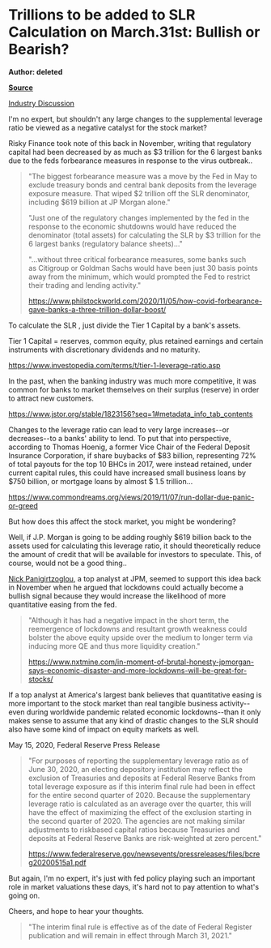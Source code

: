 Trillions to be added to SLR Calculation on March.31st: Bullish or Bearish?
===========================================================================

**Author: deleted**

**[Source](https://www.reddit.com/r/stocks/comments/lvax5x/trillions_to_be_added_to_slr_calculation_on/?utm_source=share&utm_medium=ios_app&utm_name=iossmf)**

[Industry Discussion](https://www.reddit.com/r/stocks/search?q=flair_name%3A%22Industry%20Discussion%22&restrict_sr=1)

I'm no expert, but shouldn't any large changes to the supplemental leverage ratio be viewed as a negative catalyst for the stock market?

Risky Finance took note of this back in November, writing that regulatory capital had been decreased by as much as $3 trillion for the 6 largest banks due to the feds forbearance measures in response to the virus outbreak..

> "The biggest forbearance measure was a move by the Fed in May to exclude treasury bonds and central bank deposits from the leverage exposure measure. That wiped $2 trillion off the SLR denominator, including $619 billion at JP Morgan alone."
>
> "Just one of the regulatory changes implemented by the fed in the response to the economic shutdowns would have reduced the denominator (total assets) for calculating the SLR by $3 trillion for the 6 largest banks (regulatory balance sheets)..."
>
> "...without three critical forbearance measures, some banks such as Citigroup or Goldman Sachs would have been just 30 basis points away from the minimum, which would prompted the Fed to restrict their trading and lending activity."
>
> <https://www.philstockworld.com/2020/11/05/how-covid-forbearance-gave-banks-a-three-trillion-dollar-boost/>

To calculate the SLR , just divide the Tier 1 Capital by a bank's assets.

Tier 1 Capital = reserves, common equity, plus retained earnings and certain instruments with discretionary dividends and no maturity.

<https://www.investopedia.com/terms/t/tier-1-leverage-ratio.asp>

In the past, when the banking industry was much more competitive, it was common for banks to market themselves on their surplus (reserve) in order to attract new customers.

<https://www.jstor.org/stable/1823156?seq=1#metadata_info_tab_contents>

Changes to the leverage ratio can lead to very large increases--or decreases--to a banks' ability to lend. To put that into perspective, according to Thomas Hoenig, a former Vice Chair of the Federal Deposit Insurance Corporation, if share buybacks of $83 billion, representing 72% of total payouts for the top 10 BHCs in 2017, were instead retained, under current capital rules, this could have increased small business loans by $750 billion, or mortgage loans by almost $ 1.5 trillion...

<https://www.commondreams.org/views/2019/11/07/run-dollar-due-panic-or-greed>

But how does this affect the stock market, you might be wondering?

Well, if J.P. Morgan is going to be adding roughly $619 billion back to the assets used for calculating this leverage ratio, it should theoretically reduce the amount of credit that will be available for investors to speculate. This, of course, would not be a good thing..

[Nick Panigirtzoglou](https://www.google.com/search?q=Nick+Panigirtzoglou&rlz=1C1NHXL_enCA704CA705&oq=Nick+Panigirtzoglou&aqs=chrome..69i57&sourceid=chrome&ie=UTF-8), a top analyst at JPM, seemed to support this idea back in November when he argued that lockdowns could actually become a bullish signal because they would increase the likelihood of more quantitative easing from the fed.

> "Although it has had a negative impact in the short term, the reemergence of lockdowns and resultant growth weakness could bolster the above equity upside over the medium to longer term via inducing more QE and thus more liquidity creation."
>
> <https://www.nxtmine.com/in-moment-of-brutal-honesty-jpmorgan-says-economic-disaster-and-more-lockdowns-will-be-great-for-stocks/>

If a top analyst at America's largest bank believes that quantitative easing is more important to the stock market than real tangible business activity--even during worldwide pandemic related economic lockdowns--than it only makes sense to assume that any kind of drastic changes to the SLR should also have some kind of impact on equity markets as well.

May 15, 2020, Federal Reserve Press Release

> "For purposes of reporting the supplementary leverage ratio as of June 30, 2020, an electing depository institution may reflect the exclusion of Treasuries and deposits at Federal Reserve Banks from total leverage exposure as if this interim final rule had been in effect for the entire second quarter of 2020. Because the supplementary leverage ratio is calculated as an average over the quarter, this will have the effect of maximizing the effect of the exclusion starting in the second quarter of 2020. The agencies are not making similar adjustments to riskbased capital ratios because Treasuries and deposits at Federal Reserve Banks are risk-weighted at zero percent."
>
> <https://www.federalreserve.gov/newsevents/pressreleases/files/bcreg20200515a1.pdf>

But again, I'm no expert, it's just with fed policy playing such an important role in market valuations these days, it's hard not to pay attention to what's going on.

Cheers, and hope to hear your thoughts.

> "The interim final rule is effective as of the date of Federal Register publication and will remain in effect through March 31, 2021."
